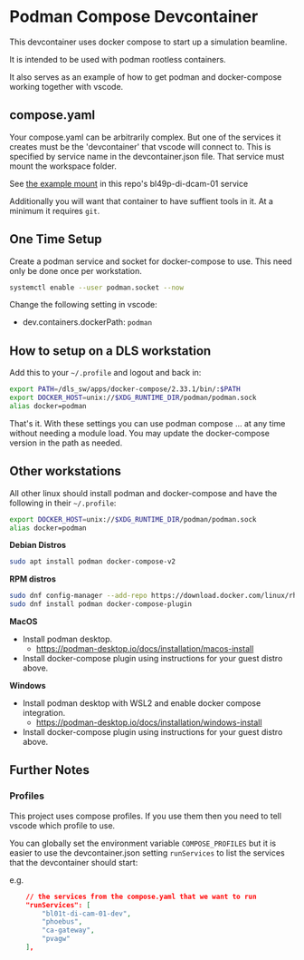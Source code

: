 # Podman Compose Devcontainer

This devcontainer uses docker compose to start up a simulation beamline.

It is intended to be used with podman rootless containers.

It also serves as an example of how to get podman and docker-compose working together with vscode.

## compose.yaml

Your compose.yaml can be arbitrarily complex. But one of the services it creates must be the 'devcontainer' that vscode will connect to. This is specified by service name in the devcontainer.json file.
That service must mount the workspace folder.

See [the example mount](https://github.com/epics-containers/example-services/blob/9414c026191897082d8097ee2d004ccc665077ba/services/bl01t-di-cam-01/compose.yml#L28-L29) in this repo's bl49p-di-dcam-01 service

Additionally you will want that container to have suffient tools in it. At a minimum it requires `git`.


## One Time Setup

Create a podman service and socket for docker-compose to use. This need only be done once per workstation.

```bash
systemctl enable --user podman.socket --now
```

Change the following setting in vscode:

- dev.containers.dockerPath: `podman`

## How to setup on a DLS workstation

Add this to your `~/.profile` and logout and back in:

```bash
export PATH=/dls_sw/apps/docker-compose/2.33.1/bin/:$PATH
export DOCKER_HOST=unix://$XDG_RUNTIME_DIR/podman/podman.sock
alias docker=podman
```

That's it. With these settings you can use podman compose ... at any time without needing a module load. You may update the docker-compose version in the path as needed.

## Other workstations

All other linux should install podman and docker-compose and have the following in their `~/.profile`:

```bash
export DOCKER_HOST=unix://$XDG_RUNTIME_DIR/podman/podman.sock
alias docker=podman
```

**Debian Distros**
```bash
sudo apt install podman docker-compose-v2
```

**RPM distros**
```bash
sudo dnf config-manager --add-repo https://download.docker.com/linux/rhel/docker-ce.repo
sudo dnf install podman docker-compose-plugin
```

**MacOS**

- Install podman desktop.
  - https://podman-desktop.io/docs/installation/macos-install
- Install docker-compose plugin using instructions for your guest distro above.

**Windows**

- Install podman desktop with WSL2 and enable docker compose integration.
  - https://podman-desktop.io/docs/installation/windows-install
- Install docker-compose plugin using instructions for your guest distro above.

## Further Notes

### Profiles

This project uses compose profiles. If you use them then you need to tell vscode which profile to use.

You can globally set the environment variable `COMPOSE_PROFILES` but it is easier to use the devcontainer.json setting `runServices` to list the services that the devcontainer should start:

e.g.
```json
	// the services from the compose.yaml that we want to run
	"runServices": [
		"bl01t-di-cam-01-dev",
		"phoebus",
		"ca-gateway",
		"pvagw"
	],
```
